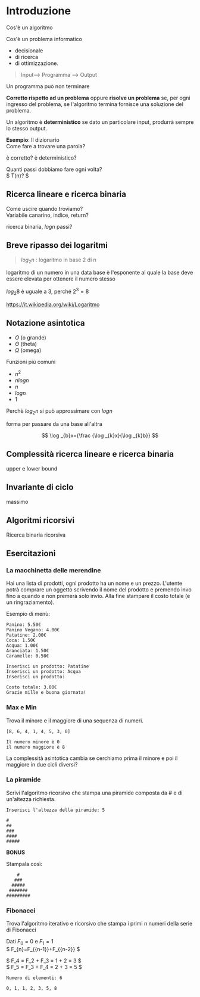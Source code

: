 # Introduzione

Cos'è un algoritmo

Cos'è un problema informatico
- decisionale
- di ricerca
- di ottimizzazione.

> Input--> Programma --> Output

Un programma può non terminare

**Corretto rispetto ad un problema** oppure **risolve un problema** se, per ogni ingresso del problema, se l'algoritmo termina fornisce una soluzione del problema.

Un algoritmo è **deterministico** se dato un particolare input, produrrà sempre lo stesso output.


**Esempio**: Il dizionario  
Come fare a trovare una parola?

è corretto?
è deterministico?

Quanti passi dobbiamo fare ogni volta?  
$ T(n)? $

## Ricerca lineare e ricerca binaria

Come uscire quando troviamo?  
Variabile canarino, indice, return?  

ricerca binaria, $logn$ passi?  

## Breve ripasso dei logaritmi

> $log_2n$ : logaritmo in base 2 di n

logaritmo di un numero in una data base è l'esponente al quale la base deve essere elevata per ottenere il numero stesso

$log_2 8$ è uguale a 3, perché $2^3=8$

https://it.wikipedia.org/wiki/Logaritmo

## Notazione asintotica

- $O$ (o grande)
- $\Theta$ (theta)
- $\Omega$ (omega) 

Funzioni più comuni
- $n^2$
- $n logn$
- $n$
- $logn$
- $1$

Perchè $log_2n$ si può approssimare con $logn$

forma per passare da una base all'altra

$$ \log _{b}x={\frac  {\log _{k}x}{\log _{k}b}} $$

## Complessità ricerca lineare e ricerca binaria 
upper e lower bound

## Invariante di ciclo
massimo

## Algoritmi ricorsivi
Ricerca binaria ricorsiva


## **Esercitazioni**

### **La macchinetta delle merendine**

Hai una lista di prodotti, ogni prodotto ha un nome e un prezzo.
L'utente potrà comprare un oggetto scrivendo il nome del prodotto e premendo invo fino a quando e non premerà solo invio. Alla fine stampare il costo totale (e un ringraziamento).

Esempio di menù:
```
Panino: 5.50€
Panino Vegano: 4.00€
Patatine: 2.00€
Coca: 1.50€
Acqua: 1.00€
Aranciata: 1.50€
Caramelle: 0.50€

Inserisci un prodotto: Patatine
Inserisci un prodotto: Acqua
Inserisci un prodotto:

Costo totale: 3.00€
Grazie mille e buona giornata!
```

### **Max e Min**

Trova il minore e il maggiore di una sequenza di numeri.
```
[8, 6, 4, 1, 4, 5, 3, 0]

Il numero minore è 0
il numero maggiore è 8
```

La complessità asintotica cambia se cerchiamo prima il minore e poi il maggiore in due cicli diversi?

### **La piramide**
Scrivi l'algoritmo ricorsivo che stampa una piramide composta da # e di un'altezza richiesta.

```
Inserisci l'altezza della piramide: 5

#
##
###
####
#####
```
**BONUS**

Stampala così:
```
    #
   ###
  #####
 #######
#########
```


### **Fibonacci**
Trova l'algoritmo iterativo e ricorsivo che stampa i primi n numeri della serie di Fibonacci

Dati $F_{0} = 0$ e $F_{1} = 1$  
$ F_{n}=F_{{n-1}}+F_{{n-2}} $

$ F_4 = F_2 + F_3 = 1 + 2 = 3 $  
$ F_5 = F_3 + F_4 = 2 + 3 = 5 $

```
Numero di elementi: 6
 
0, 1, 1, 2, 3, 5, 8
```
